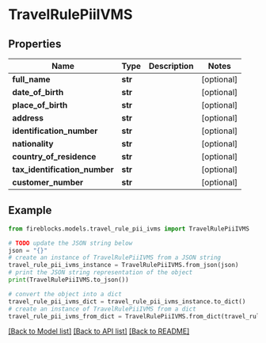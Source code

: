# TravelRulePiiIVMS


## Properties

Name | Type | Description | Notes
------------ | ------------- | ------------- | -------------
**full_name** | **str** |  | [optional] 
**date_of_birth** | **str** |  | [optional] 
**place_of_birth** | **str** |  | [optional] 
**address** | **str** |  | [optional] 
**identification_number** | **str** |  | [optional] 
**nationality** | **str** |  | [optional] 
**country_of_residence** | **str** |  | [optional] 
**tax_identification_number** | **str** |  | [optional] 
**customer_number** | **str** |  | [optional] 

## Example

```python
from fireblocks.models.travel_rule_pii_ivms import TravelRulePiiIVMS

# TODO update the JSON string below
json = "{}"
# create an instance of TravelRulePiiIVMS from a JSON string
travel_rule_pii_ivms_instance = TravelRulePiiIVMS.from_json(json)
# print the JSON string representation of the object
print(TravelRulePiiIVMS.to_json())

# convert the object into a dict
travel_rule_pii_ivms_dict = travel_rule_pii_ivms_instance.to_dict()
# create an instance of TravelRulePiiIVMS from a dict
travel_rule_pii_ivms_from_dict = TravelRulePiiIVMS.from_dict(travel_rule_pii_ivms_dict)
```
[[Back to Model list]](../README.md#documentation-for-models) [[Back to API list]](../README.md#documentation-for-api-endpoints) [[Back to README]](../README.md)


